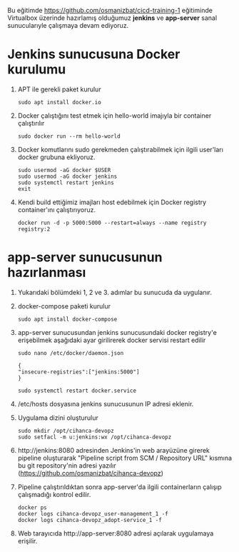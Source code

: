 Bu eğitimde https://github.com/osmanizbat/cicd-training-1 eğitiminde Virtualbox üzerinde hazırlamış olduğumuz __jenkins__ ve __app-server__ sanal sunucularıyle çalışmaya devam ediyoruz.

# Jenkins sunucusuna Docker kurulumu

1. APT ile gerekli paket kurulur
    ~~~
    sudo apt install docker.io
    ~~~

2. Docker çalıştığını test etmek için hello-world imajıyla bir container çalıştırılır
    ~~~ 
    sudo docker run --rm hello-world
    ~~~

3. Docker komutlarını sudo gerekmeden çalıştırabilmek için ilgili user'ları docker grubuna ekliyoruz.
    ~~~ 
    sudo usermod -aG docker $USER
    sudo usermod -aG docker jenkins
    sudo systemctl restart jenkins
    exit
    ~~~

4. Kendi build ettiğimiz imajları host edebilmek için Docker registry container'ını çalıştırıyoruz.    
    ~~~
    docker run -d -p 5000:5000 --restart=always --name registry registry:2
    ~~~

# app-server sunucusunun hazırlanması

1. Yukarıdaki bölümdeki 1, 2 ve 3. adımlar bu sunucuda da uygulanır.

2. docker-compose paketi kurulur
    ~~~
    sudo apt install docker-compose
    ~~~

3. app-server sunucusundan jenkins sunucusundaki docker registry'e erişebilmek aşağıdaki ayar girilirerek docker servisi restart edilir

    ~~~
    sudo nano /etc/docker/daemon.json
    ~~~
    ~~~
    {
    "insecure-registries":["jenkins:5000"]
    }
    ~~~
    ~~~
    sudo systemctl restart docker.service
    ~~~

4. /etc/hosts dosyasına jenkins sunucusunun IP adresi eklenir.    

5. Uygulama dizini oluşturulur
    ~~~
    sudo mkdir /opt/cihanca-devopz
    sudo setfacl -m u:jenkins:wx /opt/cihanca-devopz
    ~~~

6. http://jenkins:8080 adresinden Jenkins'in web arayüzüne girerek pipeline oluşturarak "Pipeline script from SCM / Repository URL" kısmına bu git repository'nin adresi yazılır (https://github.com/osmanizbat/cihanca-devopz)

7. Pipeline çalıştırıldıktan sonra app-server'da ilgili containerların çalışıp çalışmadığı kontrol edilir.  
    ~~~
    docker ps
    docker logs cihanca-devopz_user-management_1 -f
    docker logs cihanca-devopz_adopt-service_1 -f
    ~~~

8. Web tarayıcıda http://app-server:8080 adresi açılarak uygulamaya erişilir.
